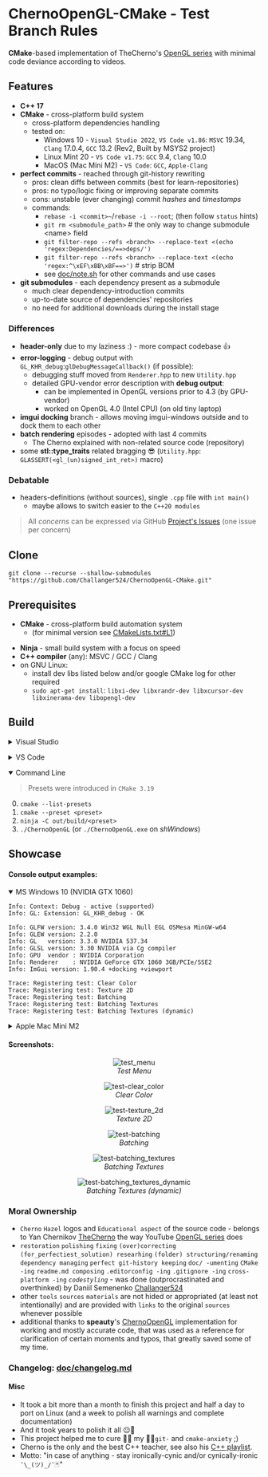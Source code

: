 # ChernoOpenGL-CMake - Test Branch Rules

**CMake**-based implementation of TheCherno's [OpenGL series](https://www.youtube.com/playlist?list=PLlrATfBNZ98foTJPJ_Ev03o2oq3-GGOS2) with minimal code deviance according to videos.

## Features

- **C++ 17**
- **CMake** - cross-platform build system
	- cross-platform dependencies handling
	- tested on:
		- Windows 10 - `Visual Studio 2022`, `VS Code v1.86`: `MSVC` 19.34, `Clang` 17.0.4, `GCC` 13.2 (Rev2, Built by MSYS2 project)
		- Linux Mint 20 - `VS Code v1.75`: `GCC` 9.4, `Clang` 10.0
		- MacOS (Mac Mini M2) - `VS Code`: `GCC`, `Apple-Clang`
- **perfect commits** - reached through git-history rewriting
	- pros: clean diffs between commits (best for learn-repositories)
	- pros: no typo/logic fixing or improving separate commits
	- cons: unstable (ever changing) commit _hashes_ and _timestamps_
	- commands:
		- `rebase -i <commit>~`/`rebase -i --root`; (then follow `status` hints)
		- `git rm <submodule_path>` # the only way to change submodule \<name\> field
		- `git filter-repo --refs <branch> --replace-text <(echo 'regex:Dependencies/==>deps/')`
		- `git filter-repo --refs <branch> --replace-text <(echo 'regex:^\xEF\xBB\xBF==>')` # strip BOM
		- see [doc/note.sh](doc/note.sh) for other commands and use cases
- **git submodules** - each dependency present as a submodule
	- much clear dependency-introduction commits
	- up-to-date source of dependencies' repositories
	- no need for additional downloads during the install stage

### Differences

- **header-only** due to my laziness :) - more compact codebase :+1:
- **error-logging** - debug output with `GL_KHR_debug`:`glDebugMessageCallback()` (if possible):
	- debugging stuff moved from `Renderer.hpp` to new `Utility.hpp`
	- detailed GPU-vendor error description with **debug output**:
		- can be implemented in OpenGL versions prior to 4.3 (by GPU-vendor)
		- worked on OpenGL 4.0 (Intel CPU) (on old tiny laptop)
- **imgui docking** branch - allows moving imgui-windows outside and to dock them to each other
- **batch rendering** episodes - adopted with last 4 commits
	- The Cherno explained with non-related source code (repository)
- some **stl::type_traits** related bragging :sunglasses: (`Utility.hpp`: `GLASSERT(<gl_(un)signed_int_ret>)` macro)

### Debatable

- headers-definitions (without sources), single `.cpp` file with `int main()`
	- maybe allows to switch easier to the `C++20 modules`

> All _concerns_ can be expressed via GitHub [Project's Issues](https://github.com/Challanger524/ChernoOpenGL-CMake/issues) (one issue per concern)

## Clone
``` shell
git clone --recurse --shallow-submodules "https://github.com/Challanger524/ChernoOpenGL-CMake.git"
```

## Prerequisites

- **CMake** - cross-platform build automation system
	- (for minimal version see [CMakeLists.txt#L1](CMakeLists.txt#L1))
<!-- @import "CMakeLists.txt" {line_begin=0 line_end=1} -->
- **Ninja** - small build system with a focus on speed
- **C++ compiler** (any): MSVC / GCC / Clang
- on GNU Linux:
	- install dev libs listed below and/or google CMake log for other required
	- `sudo apt-get install`: `libxi-dev libxrandr-dev libxcursor-dev libxinerama-dev libopengl-dev`

## Build

<details><summary>Visual Studio</summary>

Official documentation: [CMake projects in Visual Studio](https://learn.microsoft.com/en-us/cpp/build/cmake-projects-in-visual-studio?view=msvc-170&viewFallbackFrom=vs-2019)

> `C++ CMake tools for Windows` module must be installed (see docs [Installation](https://learn.microsoft.com/en-us/cpp/build/cmake-projects-in-visual-studio?view=msvc-170#installation) part)

0. open the project folder with _Visual Studio_ (and enable CMake via dialog prompt, if any)
0. in the upper toolbar choose `MSVC` configuration
0. Project->Configure ChernoOpenGL
0. Build->Build All
0. set `CMakeLists.txt` as _Startup Item_ via _Solution Explorer_ (or see [Debugging CMake projects](https://learn.microsoft.com/en-us/cpp/build/cmake-projects-in-visual-studio?view=msvc-170#debugging-cmake-projects) part)
0. Debug->Start Debugging
</details>

<p>
<details><summary>VS Code</summary>

Official documentation: [Get started with CMake Tools on Linux](https://code.visualstudio.com/docs/cpp/cmake-linux) (less suitable article then as for Visual Studio)

> 1.`C/C++` and 2.`CMake Tools` extensions (by Microsoft) must be installed (see docs [Prerequisites](https://code.visualstudio.com/docs/cpp/cmake-linux#_prerequisites) part)

<details><summary>Note: on Windows...</summary>

when building with `msvc` preset, to rid off unconfigured preset messages - you need to [run VS Code from a Developer Command Prompt for Visual Studio](
https://code.visualstudio.com/docs/cpp/config-msvc#_check-your-microsoft-visual-c-installation:~:text=To%20use%20MSVC%20from%20a%20command%20line%20or%20VS%20Code%2C%20you%20must%20run%20from%20a%20Developer%20Command%20Prompt%20for%20Visual%20Studio)

I created a _shorcut_ to launch VS Code with next `Target`:
```
%comspec% /C "C:\Program Files\Microsoft Visual Studio\2022\Community\Common7\Tools\VsDevCmd.bat" & code
```

> with `/C` option it should close itself automatically, but sometimes it is not - so just close it manually after VS Code launched.

</details><p>

0. open the project folder
0. configure from preset via dialog (CMake) prompt, or:
	- select preset - open Command Palette (`Ctrl+Shift+P`) and type `CMake: Select Configure Preset` then choose suitable
	- configure - open Command Palette (`Ctrl+Shift+P`) and type `CMake: Configure` (if not started automatically)
0. build - open Command Palette (`Ctrl+Shift+P`) and type `CMake: Build `(or press a _build_ (:radio_button:) button in the bottom toolbar)
0. run:
	- debug - open Command Palette (`Ctrl+Shift+P`) and type `CMake: Debug ` (or press `F5`) (or press a _debug_ :bug: (near :arrow_forward:) in the bottom toolbar)
	- launch (if debug is unavailable) - `Menu Bar->Run->Run Without Debugging` (or `Ctrl+F5`) (or :arrow_forward: button in the bottom toolbar)
</details>

<p>
<details open><summary>Command Line</summary>

> Presets were introduced in `CMake 3.19`

0. `cmake --list-presets`
0. `cmake --preset <preset>`
0. `ninja -C out/build/<preset>`
0. `./ChernoOpenGL` (or `./ChernoOpenGL.exe` on _shWindows_)
</details>

## Showcase
#### Console output examples:
<details open><summary>MS Windows 10 (NVIDIA GTX 1060)</summary>

```
Info: Context: Debug - active (supported)
Info: GL: Extension: GL_KHR_debug - OK

Info: GLFW version: 3.4.0 Win32 WGL Null EGL OSMesa MinGW-w64
Info: GLEW version: 2.2.0
Info: GL   version: 3.3.0 NVIDIA 537.34
Info: GLSL version: 3.30 NVIDIA via Cg compiler
Info: GPU  vendor : NVIDIA Corporation
Info: Renderer    : NVIDIA GeForce GTX 1060 3GB/PCIe/SSE2
Info: ImGui version: 1.90.4 +docking +viewport

Trace: Registering test: Clear Color
Trace: Registering test: Texture 2D
Trace: Registering test: Batching
Trace: Registering test: Batching Textures
Trace: Registering test: Batching Textures (dynamic)
```
</details>

<details><summary>Apple Mac Mini M2</summary>

```
Info: Context: Debug - inactive (or unsupported)

Info: GLFW version: 3.4.0 Cocoa NSGL Null EGL OSMesa monotonic
Info: GLEW version: 2.2.0
Info: GL   version: 4.1 Metal - 88
Info: GLSL version: 4.10
Info: GPU  vendor : Apple
Info: Renderer    : Apple M2
Info: ImGui version: 1.90.4 +docking +viewport

Trace: Registering test: Clear Color
Trace: Registering test: Texture 2D
Trace: Registering test: Batching
Trace: Registering test: Batching Textures
```
</details>

#### Screenshots:
<p align="center"><img alt="test_menu"        src="doc/img/test_menu.png">       <br><em>Test Menu</em></p>
<p align="center"><img alt="test-clear_color" src="doc/img/test-clear_color.png"><br><em>Clear Color</em></p>
<p align="center"><img alt="test-texture_2d"  src="doc/img/test-texture_2d.png"> <br><em>Texture 2D</em></p>
<p align="center"><img alt="test-batching"    src="doc/img/test-batching.png">   <br><em>Batching</em></p>
<p align="center"><img alt="test-batching_textures" src="doc/img/test-batching_textures.png"><br><em>Batching Textures</em></p>
<p align="center"><img alt="test-batching_textures_dynamic" src="doc/img/test-batching_textures_dynamic.png"><br><em>Batching Textures (dynamic)</em></p>

### Moral Ownership

- `Cherno` `Hazel` logos and `Educational aspect` of the source code - belongs to Yan Chernikov [TheCherno](https://github.com/TheCherno) the way YouTube [OpenGL series](https://www.youtube.com/playlist?list=PLlrATfBNZ98foTJPJ_Ev03o2oq3-GGOS2) does
- `restoration` `polishing` `fixing` `(over)correcting` `(for_perfectiest_solution) researhing` `(folder) structuring/renaming` `dependency managing` `perfect git-history keeping` `doc/ -umenting` `CMake -ing` `readme.md composing` `.editorconfig -ing` `.gitignore -ing` `cross-platform -ing` _`codestyling`_ - was done (outprocrastinated and overthinked) by Daniil Semenenko [Challanger524](https://github.com/Challanger524)
- other `tools` `sources` `materials` are not hided or appropriated (at least not intentionally) and are provided with `links` to the original `sources` whenever possible
- additional thanks to **speauty**'s [ChernoOpenGL](https://github.com/speauty/ChernoOpenGL) implementation for working and mostly accurate code, that was used as a reference for clarification of certain moments and typos, that greatly saved some of my time.

### Changelog: [doc/changelog.md](doc/changelog.md)

#### Misc
- It took a bit more than a month to finish this project and half a day to port on Linux (and a week to polish all warnings and complete documentation)
- And it took years to polish it all 😐🚬
- This project helped me to cure 👨‍⚕️ my 👩‍💻`git-` and `cmake-anxiety` ;)
- Cherno is the only and the best C++ teacher, see also his [C++ playlist](https://www.youtube.com/playlist?list=PLlrATfBNZ98dudnM48yfGUldqGD0S4FFb).
- Motto: "in case of anything - stay ironically-cynic and/or cynically-ironic `¯\_(ツ)_/¯`🃏"
